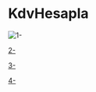 # KdvHesapla

![1-](https://github.com/VeyselUstuntas/KdvHesapla/assets/70425868/2e196b3a-07ff-4a06-b8f0-6fad9fac5cdc)


[2-](https://github.com/VeyselUstuntas/KdvHesapla/assets/70425868/22ae861e-545d-4d07-a7c1-0625ca7259c5)


[3-](https://github.com/VeyselUstuntas/KdvHesapla/assets/70425868/3f733f56-313e-4a98-b51e-3635948e2a64)


[4-](https://github.com/VeyselUstuntas/KdvHesapla/assets/70425868/907a63b2-c8eb-4b7a-b4ac-2977803236ef)


